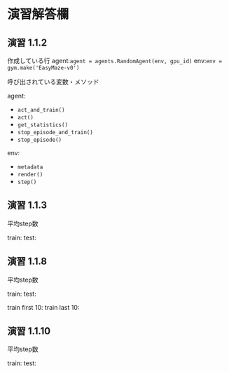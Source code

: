 # 演習解答欄

## 演習 1.1.2

作成している行
agent:`agent = agents.RandomAgent(env, gpu_id)`
env:`env = gym.make('EasyMaze-v0')`


呼び出されている変数・メソッド

agent:
* `act_and_train()`
* `act()`
* `get_statistics()`
* `stop_episode_and_train()`
* `stop_episode()`

env:
* `metadata`
* `render()`
* `step()`

## 演習 1.1.3

平均step数

train:
test:

## 演習 1.1.8

平均step数

train:
test:

train first 10:
train last 10:

## 演習 1.1.10

平均step数

train:
test:
